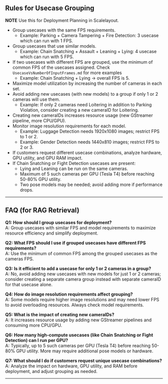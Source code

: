 ## Rules for Usecase Grouping

**NOTE** Use this for Deployment Planning in Scalelayout.

- Group usecases with the same FPS requirements.
  - Example: Parking + Camera Tampering + Fire Detection: 3 usecase which can run with 1 FPS.
- Group usecases that use similar models.
  - Example: Chain Snatching + Assault + Leaning + Lying: 4 usecase which can run with 5 FPS.
- If two usecases with different FPS are grouped, use the minimum of common FPS of the usecases assigned. Check `UsecaseVsNumberOfInputFrames.md` for more examples
  - Example: Chain Snatching + Lying → overall FPS is 5.
- Maximize model utilization by increasing the number of cameras in each set.
- Avoid adding new usecases (with new models) to a group if only 1 or 2 cameras will use them.
  - Example: If only 2 cameras need Loitering in addition to Parking Violation, consider creating a new cameraID for Loitering.
- Creating new cameraIDs increases resource usage (new GStreamer pipeline, more CPU/GPU).
- Monitor image resolution requirements for each model.
  - Example: Luggage Detection needs 1920x1080 images; restrict FPS to 1 or 2.
  - Example: Gender Detection needs 1440x810 images; restrict FPS to 2 or 3.
- If customers request different usecase combinations, analyze hardware, GPU utility, and GPU RAM impact.
- If Chain Snatching or Fight Detection usecases are present:
  - Lying and Leaning can be run on the same cameras.
  - Maximum of 5 such cameras per GPU (Tesla T4) before reaching 50-80% GPU utility.
  - Two pose models may be needed; avoid adding more if performance drops.

---

## FAQ (for RAG Retrieval)

**Q1: How should I group usecases for deployment?**  
A: Group usecases with similar FPS and model requirements to maximize resource efficiency and simplify deployment.

**Q2: What FPS should I use if grouped usecases have different FPS requirements?**  
A: Use the minimum of common FPS among the grouped usecases as the cameras FPS.

**Q3: Is it efficient to add a usecase for only 1 or 2 cameras in a group?**  
A: No, avoid adding new usecases with new models for just 1 or 2 cameras; consider creating a separate camera group instead with separate cameraID for that usecase alone.

**Q4: How do image resolution requirements affect grouping?**  
A: Some models require higher image resolutions and may need lower FPS to avoid overloading resources. Always check model requirements.

**Q5: What is the impact of creating new cameraIDs?**  
A: It increases resource usage by adding new GStreamer pipelines and consuming more CPU/GPU.

**Q6: How many high-compute usecases (like Chain Snatching or Fight Detection) can I run per GPU?**  
A: Typically, up to 5 such cameras per GPU (Tesla T4) before reaching 50-80% GPU utility. More may require additional pose models or hardware.

**Q7: What should I do if customers request unique usecase combinations?**  
A: Analyze the impact on hardware, GPU utility, and RAM before deployment, and adjust grouping as needed.

---